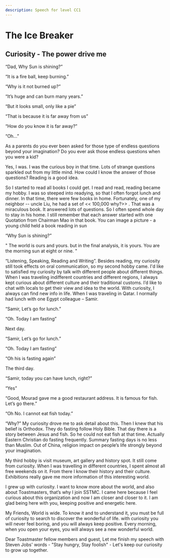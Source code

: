 ```yaml
---
description: Speech for level CC1
---
```


# The Ice Breaker

## Curiosity - The power drive me

“Dad, Why Sun is shining?”

“It is a fire ball, keep burning.”

“Why is it not burned up?”

“It’s huge and can burn many years.”

“But it looks small, only like a pie”

“That is because it is far away from us”

“How do you know it is far away?”

“Oh…”

As a parents do you ever been asked for those type of endless questions beyond your imagination? Do you ever ask those endless questions when you were a kid?

Yes, I was. I was the curious boy in that time. Lots of strange questions sparkled out from my little mind. How could I know the answer of those questions? Reading is a good idea.

So I started to read all books I could get. I read and read, reading became my hobby. I was so steeped into readying, so that I often forgot lunch and dinner. In that time, there were few books in home. Fortunately, one of my neighbor -- uncle Liu, he had a set of &lt;&lt; 100,000 why?&gt;&gt; . That was a miraculous book. It answered lots of questions. So I often spend whole day to stay in his home. I still remember that each answer started with one Quotation from Chairman Mao in that book. You can image a picture - a young child held a book reading in sun

“Why Sun is shining?”

" The world is ours and yours. but in the final analysis, it is yours. You are the morning sun at eight or nine. "

“Listening, Speaking, Reading and Writing”. Besides reading, my curiosity still took effects on oral communication, so my second hobby came. I'd like to satisfied my curiosity by talk with different people about different things. When I was traveling indifferent countries and different regions, I always kept curious about different culture and their traditional customs. I’d like to chat with locals to get their view and idea to the world. With curiosity, I always can find new info in life. When I was traveling in Qatar. I normally had lunch with one Egypt colleague – Samir. 

“Samir, Let’s go for lunch.”

“Oh. Today I am fasting”

Next day.

“Samir, Let’s go for lunch.”

“Oh. Today I am fasting”

“Oh his is fasting again”

The third day.

“Samir, today you can have lunch, right?”

“Yes”

“Good, Mourad gave me a good restaurant address. It is famous for fish. Let’s go there.”

“Oh No. I cannot eat fish today.”

“Why?” My curiosity drove me to ask detail about this. Then I knew that his belief is Orthodox. They do fasting follow Holy Bible. That day there is a story between Jesus and fish. So he could not eat fish at that time. Actually Eastern Christian do fasting frequently. Summary fasting days is no less than Muslim. Out of China, religion impact on people’s life strongly beyond your imagination.

My third hobby is visit museum, art gallery and history spot. It still come from curiosity. When I was travelling in different countries, I spent almost all free weekends on it. From there I know their history and their culture. Exhibitions really gave me more information of this interesting world.

I grew up with curiosity. I want to know more about the world, and also about Toastmasters, that’s why I join SSTMC. I came here because I feel curious about this organization and now I am closer and closer to it. I am glad  being here with you, keeping positive and energetic here. 

My Friends, World is wide. To know it and to understand it, you must be full of curiosity to search to discover the wonderful of life. with curiosity you will never feel boring, and you will always keep positive. Every morning, when you open your eyes, you will always see a new wonderful world. 

Dear Toastmaster fellow members and guest, Let me finish my speech with Steven Jobs' words - "Stay hungry, Stay foolish" - Let's keep our curiosity to grow up together.



